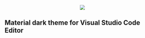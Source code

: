 <p align="center">
<img src="https://user-images.githubusercontent.com/39852038/53089842-b8f70c00-351e-11e9-8a7e-4367962ec6a6.png"/>
</p>

## Material dark theme for Visual Studio Code Editor
